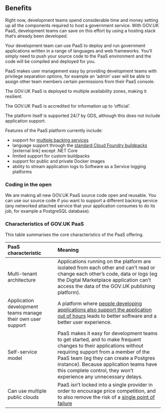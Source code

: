 ## Benefits

Right now, development teams spend considerable time and money setting up all the components required to host a government service. With GOV.UK PaaS, development teams can save on this effort by using a hosting stack that’s already been developed.

Your development team can use PaaS to deploy and run government applications written in a range of languages and web frameworks. You’ll simply need to push your source code to the PaaS environment and the code will be compiled and deployed for you.

PaaS makes user management easy by providing development teams with privilege separation options, for example an ‘admin’ user will be able to assign other team members certain permissions from their PaaS console.

The GOV.UK PaaS is deployed to multiple availability zones, making it resilient.

The GOV.UK PaaS is accredited for information up to ‘official’.

The platform itself is supported 24/7 by GDS, although this does not include application support.

Features of the PaaS platform currently include:

*   support for [multiple backing services](#deploy-a-backing-or-routing-service)
*   language support through the [standard Cloud Foundry buildpacks](http://docs.cloudfoundry.org/buildpacks/) [external link] except .NET Core
*   limited support for custom buildpacks
*   support for public and private Docker images
*   ability to stream application logs to Software as a Service logging platforms

### Coding in the open

We are making all new GOV.UK PaaS source code open and reusable. You can use our source code if you want to support a different backing service (any networked attached service that your application consumes to do its job, for example a PostgreSQL database).

### Characteristics of GOV.UK PaaS
This table summarises the core characteristics of the PaaS offering.

|PaaS characteristic| Meaning|
|:---	|:---	|
| Multi-tenant architecture| Applications running on the platform are isolated from each other and can’t read or change each other’s code, data or logs (eg the Digital Marketplace application can’t access the data of the GOV.UK publishing platform).|
| Application development teams manage their own user support|   A platform where [people developing applications also support the application out of hours](http://www.infoq.com/presentations/gov-uk-devops) leads to better software and a better user experience.	|
|Self-service model|PaaS makes it easy for development teams to get started, and to make frequent changes to their applications without requiring support from a member of the PaaS team (eg they can create a Postgres instance). Because application teams have this complete control, they won’t experience any unnecessary delays. |
|Can use multiple public clouds|   PaaS isn’t locked into a single provider in order to encourage price competition, and to also remove the risk of a [single point of failure](https://en.wikipedia.org/wiki/Single_point_of_failure)	|
